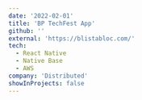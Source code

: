 ```yaml
---
date: '2022-02-01'
title: 'BP TechFest App'
github: ''
external: 'https://blistabloc.com/'
tech:
  - React Native
  - Native Base
  - AWS
company: 'Distributed'
showInProjects: false
---
```


